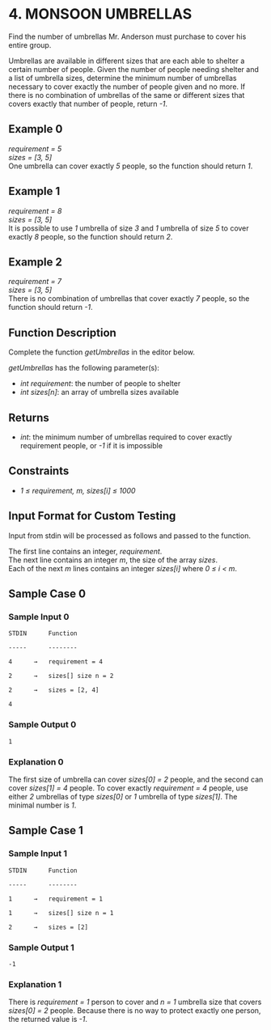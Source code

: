 # 4. MONSOON UMBRELLAS

Find the number of umbrellas Mr. Anderson must purchase to cover his entire group.

Umbrellas are available in different sizes that are each able to shelter a certain number of people. Given the number of people needing shelter and a list of umbrella sizes, determine the minimum number of umbrellas necessary to cover exactly the number of people given and no more. If there is no combination of umbrellas of the same or different sizes that covers exactly that number of people, return *-1*.

## Example 0

*requirement = 5*  
*sizes = [3, 5]*  
One umbrella can cover exactly *5* people, so the function should return *1*.  

## Example 1

*requirement = 8*  
*sizes = [3, 5]*  
It is possible to use *1* umbrella of size *3* and *1* umbrella of size *5* to cover exactly *8* people, so the function should return *2*.  

## Example 2

*requirement = 7*  
*sizes = [3, 5]*  
There is no combination of umbrellas that cover exactly *7* people, so the function should return *-1*.  

## Function Description

Complete the function *getUmbrellas* in the editor below.

*getUmbrellas* has the following parameter(s):

- *int* *requirement*:  the number of people to shelter
- *int* *sizes[n]*:  an array of umbrella sizes available

## Returns

- *int*: the minimum number of umbrellas required to cover exactly requirement people, or *-1* if it is impossible

## Constraints

- *1 ≤ requirement, m, sizes[i] ≤ 1000*

## Input Format for Custom Testing

Input from stdin will be processed as follows and passed to the function.

The first line contains an integer, *requirement*.  
The next line contains an integer *m*, the size of the array *sizes*.  
Each of the next *m* lines contains an integer *sizes[i]* where *0 ≤ i < m*.  

## Sample Case 0

### Sample Input 0

    STDIN      Function

    -----      --------

    4      →   requirement = 4

    2      →   sizes[] size n = 2

    2      →   sizes = [2, 4]

    4      

### Sample Output 0

    1

### Explanation 0

The first size of umbrella can cover *sizes[0] = 2* people, and the second can cover *sizes[1] = 4* people. To cover exactly *requirement = 4* people, use either *2* umbrellas of type *sizes[0]* or *1* umbrella of type *sizes[1]*. The minimal number is *1*.

## Sample Case 1

### Sample Input 1

    STDIN      Function 

    -----      -------- 

    1      →   requirement = 1

    1      →   sizes[] size n = 1

    2      →   sizes = [2]

### Sample Output 1

    -1

### Explanation 1

There is *requirement = 1* person to cover and *n = 1* umbrella size that covers *sizes[0] = 2* people. Because there is no way to protect exactly one person, the returned value is *-1*.
